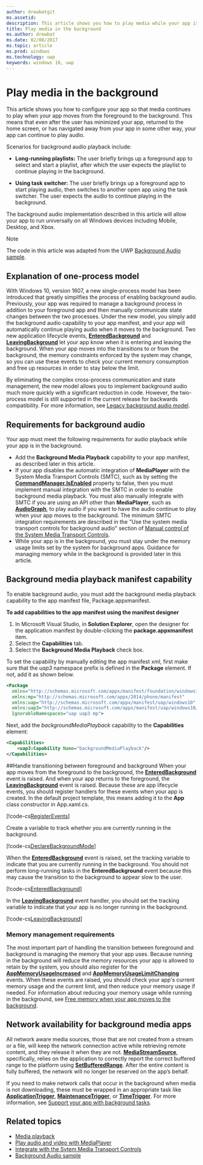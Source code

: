 ---author: drewbatgitms.assetid: description: This article shows you how to play media while your app is running in the background.title: Play media in the backgroundms.author: drewbatms.date: 02/08/2017ms.topic: articlems.prod: windowsms.technology: uwpkeywords: windows 10, uwp---# Play media in the backgroundThis article shows you how to configure your app so that media continues to play when your app moves from the foreground to the background. This means that even after the user has minimized your app, returned to the home screen, or has navigated away from your app in some other way, your app can continue to play audio. Scenarios for background audio playback include:-   **Long-running playlists:** The user briefly brings up a foreground app to select and start a playlist, after which the user expects the playlist to continue playing in the background.-   **Using task switcher:** The user briefly brings up a foreground app to start playing audio, then switches to another open app using the task switcher. The user expects the audio to continue playing in the background.The background audio implementation described in this article will allow your app to run universally on all Windows devices including Mobile, Desktop, and Xbox.> [!NOTE]> The code in this article was adapted from the UWP [Background Audio sample](http://go.microsoft.com/fwlink/p/?LinkId=800141).## Explanation of one-process modelWith Windows 10, version 1607, a new single-process model has been introduced that greatly simplifies the process of enabling background audio. Previously, your app was required to manage a background process in addition to your foreground app and then manually communicate state changes between the two processes. Under the new model, you simply add the background audio capability to your app manifest, and your app will automatically continue playing audio when it moves to the background. Two new application lifecycle events, [**EnteredBackground**](https://msdn.microsoft.com/library/windows/apps/Windows.ApplicationModel.Core.CoreApplication.EnteredBackground) and [**LeavingBackground**](https://msdn.microsoft.com/library/windows/apps/Windows.ApplicationModel.Core.CoreApplication.LeavingBackground) let your app know when it is entering and leaving the background. When your app moves into the transitions to or from the background, the memory constraints enforced by the system may change, so you can use these events to check your current memory consumption and free up resources in order to stay below the limit.By eliminating the complex cross-process communication and state management, the new model allows you to implement background audio much more quickly with a significant reduction in code. However, the two-process model is still supported in the current release for backwards compatibility. For more information, see [Legacy background audio model](legacy-background-media-playback.md).## Requirements for background audioYour app must meet the following requirements for audio playback while your app is in the background.* Add the **Background Media Playback** capability to your app manifest, as described later in this article.* If your app disables the automatic integration of **MediaPlayer** with the System Media Transport Controls (SMTC), such as by setting the [**CommandManager.IsEnabled**](https://msdn.microsoft.com/library/windows/apps/Windows.Media.Playback.MediaPlaybackCommandManager.IsEnabled) property to false, then you must implement manual integration with the SMTC in order to enable background media playback. You must also manually integrate with SMTC if you are using an API other than **MediaPlayer**, such as  [**AudioGraph**](https://msdn.microsoft.com/library/windows/apps/Windows.Media.Audio.AudioGraph), to play audio if you want to have the audio continue to play when your app moves to the background. The minimum SMTC integration requirements are described in the "Use the system media transport controls for background audio" section of [Manual control of the System Media Transport Controls](system-media-transport-controls.md).* While your app is in the background, you must stay under the memory usage limits set by the system for background apps. Guidance for managing memory while in the background is provided later in this article.## Background media playback manifest capabilityTo enable background audio, you must add the background media playback capability to the app manifest file, Package.appxmanifest. **To add capabilities to the app manifest using the manifest designer**1.  In Microsoft Visual Studio, in **Solution Explorer**, open the designer for the application manifest by double-clicking the **package.appxmanifest** item.2.  Select the **Capabilities** tab.3.  Select the **Background Media Playback** check box.To set the capability by manually editing the app manifest xml, first make sure that the *uap3* namespace prefix is defined in the **Package** element. If not, add it as shown below.```xml<Package  xmlns="http://schemas.microsoft.com/appx/manifest/foundation/windows10"  xmlns:mp="http://schemas.microsoft.com/appx/2014/phone/manifest"  xmlns:uap="http://schemas.microsoft.com/appx/manifest/uap/windows10"  xmlns:uap3="http://schemas.microsoft.com/appx/manifest/uap/windows10/3"  IgnorableNamespaces="uap uap3 mp">```Next, add the  *backgroundMediaPlayback* capability to the **Capabilities** element:```xml<Capabilities>    <uap3:Capability Name="backgroundMediaPlayback"/></Capabilities>```##Handle transitioning between foreground and backgroundWhen your app moves from the foreground to the background, the [**EnteredBackground**](https://msdn.microsoft.com/library/windows/apps/Windows.ApplicationModel.Core.CoreApplication.EnteredBackground) event is raised. And when your app returns to the foreground, the [**LeavingBackground**](https://msdn.microsoft.com/library/windows/apps/Windows.ApplicationModel.Core.CoreApplication.LeavingBackground) event is raised. Because these are app lifecycle events, you should register handlers for these events when your app is created. In the default project template, this means adding it to the **App** class constructor in App.xaml.cs. [!code-cs[RegisterEvents](./code/BackgroundAudio_RS1/cs/App.xaml.cs#SnippetRegisterEvents)]Create a variable to track whether you are currently running in the background.[!code-cs[DeclareBackgroundMode](./code/BackgroundAudio_RS1/cs/App.xaml.cs#SnippetDeclareBackgroundMode)]When the [**EnteredBackground**](https://msdn.microsoft.com/library/windows/apps/Windows.ApplicationModel.Core.CoreApplication.EnteredBackground) event is raised, set the tracking variable to indicate that you are currently running in the background. You should not perform long-running tasks in the **EnteredBackground** event because this may cause the transition to the background to appear slow to the user.[!code-cs[EnteredBackground](./code/BackgroundAudio_RS1/cs/App.xaml.cs#SnippetEnteredBackground)]In the [**LeavingBackground**](https://msdn.microsoft.com/library/windows/apps/Windows.ApplicationModel.Core.CoreApplication.LeavingBackground) event handler, you should set the tracking variable to indicate that your app is no longer running in the background.[!code-cs[LeavingBackground](./code/BackgroundAudio_RS1/cs/App.xaml.cs#SnippetLeavingBackground)]### Memory management requirementsThe most important part of handling the transition between foreground and background is managing the memory that your app uses. Because running in the background will reduce the memory resources your app is allowed to retain by the system, you should also register for the [**AppMemoryUsageIncreased**](https://msdn.microsoft.com/library/windows/apps/Windows.System.MemoryManager.AppMemoryUsageIncreased) and [**AppMemoryUsageLimitChanging**](https://msdn.microsoft.com/library/windows/apps/Windows.System.MemoryManager.AppMemoryUsageLimitChanging) events. When these events are raised, you should check your app's current memory usage and the current limit, and then reduce your memory usage if needed. For information about reducing your memory usage while running in the background, see [Free memory when your app moves to the background](../launch-resume/reduce-memory-usage.md).## Network availability for background media appsAll network aware media sources, those that are not created from a stream or a file, will keep the network connection active while retrieving remote content, and they release it when they are not. [**MediaStreamSource**](https://msdn.microsoft.com/library/windows/apps/Windows.Media.Core.MediaStreamSource), specifically, relies on the application to correctly report the correct buffered range to the platform using [**SetBufferedRange**](https://msdn.microsoft.com/library/windows/apps/dn282762). After the entire content is fully buffered, the network will no longer be reserved on the app’s behalf.If you need to make network calls that occur in the background when media is not downloading, these must be wrapped in an appropriate task like [**ApplicationTrigger**](https://msdn.microsoft.com/library/windows/apps/Windows.ApplicationModel.Background.ApplicationTrigger), [**MaintenanceTrigger**](https://msdn.microsoft.com/library/windows/apps/Windows.ApplicationModel.Background.MaintenanceTrigger), or [**TimeTrigger**](https://msdn.microsoft.com/library/windows/apps/Windows.ApplicationModel.Background.TimeTrigger). For more information, see [Support your app with background tasks](https://msdn.microsoft.com/windows/uwp/launch-resume/support-your-app-with-background-tasks).## Related topics* [Media playback](media-playback.md)* [Play audio and video with MediaPlayer](play-audio-and-video-with-mediaplayer.md)* [Integrate with the Sytem Media Transport Controls](integrate-with-systemmediatransportcontrols.md)* [Background Audio sample](https://github.com/Microsoft/Windows-universal-samples/tree/master/Samples/BackgroundMediaPlayback)  